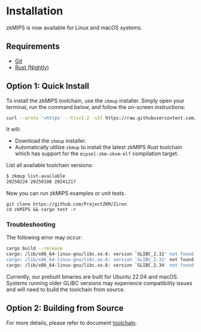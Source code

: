 # Installation

zkMIPS is now available for Linux and macOS systems.

## Requirements

- [Git](https://git-scm.com/book/en/v2/Getting-Started-Installing-Git)
- [Rust (Nightly)](https://www.rust-lang.org/tools/install)

## Option 1: Quick Install

To install the zkMIPS toolchain, use the `zkmup` installer. Simply open your terminal, run the command below, and follow the on-screen instructions:

```bash
curl --proto '=https' --tlsv1.2 -sSf https://raw.githubusercontent.com/zkMIPS/toolchain/refs/heads/main/setup.sh | sh
```

It will:
- Download the `zkmup` installer.
- Automatically utilize `zkmup` to install the latest zkMIPS Rust toolchain which has support for the `mipsel-zkm-zkvm-elf` compilation target.

List all available toolchain versions:

```bash
$ zkmup list-available
20250224 20250108 20241217
```

Now you can run zkMIPS examples or unit tests.

```
git clone https://github.com/ProjectZKM/Ziren
cd zkMIPS && cargo test -r
```

### Troubleshooting

The following error may occur:

```bash
cargo build --release
cargo: /lib/x86_64-linux-gnu/libc.so.6: version `GLIBC_2.32' not found (required by cargo)
cargo: /lib/x86_64-linux-gnu/libc.so.6: version `GLIBC_2.33' not found (required by cargo)
cargo: /lib/x86_64-linux-gnu/libc.so.6: version `GLIBC_2.34' not found (required by cargo)
```

Currently, our prebuilt binaries are built for Ubuntu 22.04 and macOS. Systems running older GLIBC versions may experience compatibility issues and will need to build the toolchain from source.

## Option 2: Building from Source

For more details, please refer to document [toolchain](https://github.com/ProjectZKM/toolchain.git).
